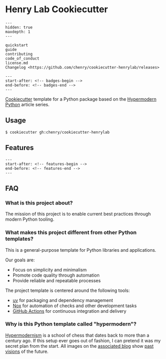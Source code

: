 # Henry Lab Cookiecutter

```{toctree}
---
hidden: true
maxdepth: 1
---

quickstart
guide
contributing
code_of_conduct
license.md
Changelog <https://github.com/chenry/cookiecutter-henrylab/releases>
```

```{include} ../README.md
---
start-after: <!-- badges-begin -->
end-before: <!-- badges-end -->
---
```

[Cookiecutter][Cookiecutter] template for a Python package
based on the [Hypermodern Python][Hypermodern Python] article series.

## Usage

```console
$ cookiecutter gh:chenry/cookiecutter-henrylab
```

## Features

```{include} ../README.md
---
start-after: <!-- features-begin -->
end-before: <!-- features-end -->
---
```

## FAQ

### What is this project about?

The mission of this project is to
enable current best practices
through modern Python tooling.

### What makes this project different from other Python templates?

This is a general-purpose template for Python libraries and applications.

Our goals are:

- Focus on simplicity and minimalism
- Promote code quality through automation
- Provide reliable and repeatable processes

The project template is centered around the following tools:

- [uv][1] for packaging and dependency management
- [Nox][2] for automation of checks and other development tasks
- [GitHub Actions][3] for continuous integration and delivery

### Why is this Python template called "hypermodern"?

[Hypermodernism][Hypermodernism] is a school of chess that dates back to more than a century ago.
If this setup ever goes out of fashion,
I can pretend it was my secret plan from the start.
All images on the
[associated blog][hypermodern python] show
[past visions][retrofuturism] of the future.

[1]: https://docs.astral.sh/uv/
[2]: https://nox.thea.codes/
[3]: https://github.com/features/actions
[cookiecutter]: https://github.com/audreyr/cookiecutter
[hypermodern python]: https://medium.com/@cjolowicz/hypermodern-python-d44485d9d769
[hypermodernism]: https://en.wikipedia.org/wiki/Hypermodernism_(chess)
[retrofuturism]: https://en.wikipedia.org/wiki/Retrofuturism
